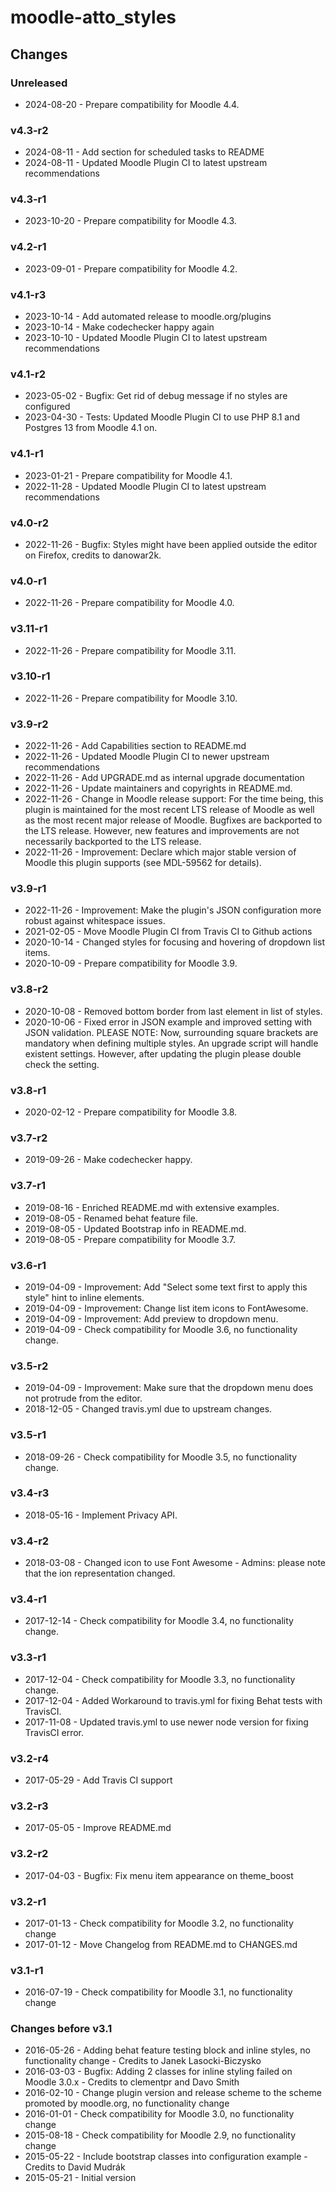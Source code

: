 moodle-atto_styles
==================

Changes
-------

### Unreleased

* 2024-08-20 - Prepare compatibility for Moodle 4.4.

### v4.3-r2

* 2024-08-11 - Add section for scheduled tasks to README
* 2024-08-11 - Updated Moodle Plugin CI to latest upstream recommendations

### v4.3-r1

* 2023-10-20 - Prepare compatibility for Moodle 4.3.

### v4.2-r1

* 2023-09-01 - Prepare compatibility for Moodle 4.2.

### v4.1-r3

* 2023-10-14 - Add automated release to moodle.org/plugins
* 2023-10-14 - Make codechecker happy again
* 2023-10-10 - Updated Moodle Plugin CI to latest upstream recommendations

### v4.1-r2

* 2023-05-02 - Bugfix: Get rid of debug message if no styles are configured
* 2023-04-30 - Tests: Updated Moodle Plugin CI to use PHP 8.1 and Postgres 13 from Moodle 4.1 on.

### v4.1-r1

* 2023-01-21 - Prepare compatibility for Moodle 4.1.
* 2022-11-28 - Updated Moodle Plugin CI to latest upstream recommendations

### v4.0-r2

* 2022-11-26 - Bugfix: Styles might have been applied outside the editor on Firefox, credits to danowar2k.

### v4.0-r1

* 2022-11-26 - Prepare compatibility for Moodle 4.0.

### v3.11-r1

* 2022-11-26 - Prepare compatibility for Moodle 3.11.

### v3.10-r1

* 2022-11-26 - Prepare compatibility for Moodle 3.10.

### v3.9-r2

* 2022-11-26 - Add Capabilities section to README.md
* 2022-11-26 - Updated Moodle Plugin CI to newer upstream recommendations
* 2022-11-26 - Add UPGRADE.md as internal upgrade documentation
* 2022-11-26 - Update maintainers and copyrights in README.md.
* 2022-11-26 - Change in Moodle release support:
               For the time being, this plugin is maintained for the most recent LTS release of Moodle as well as the most recent major release of Moodle.
               Bugfixes are backported to the LTS release. However, new features and improvements are not necessarily backported to the LTS release.
* 2022-11-26 - Improvement: Declare which major stable version of Moodle this plugin supports (see MDL-59562 for details).

### v3.9-r1

* 2022-11-26 - Improvement: Make the plugin's JSON configuration more robust against whitespace issues.
* 2021-02-05 - Move Moodle Plugin CI from Travis CI to Github actions
* 2020-10-14 - Changed styles for focusing and hovering of dropdown list items.
* 2020-10-09 - Prepare compatibility for Moodle 3.9.

### v3.8-r2

* 2020-10-08 - Removed bottom border from last element in list of styles.
* 2020-10-06 - Fixed error in JSON example and improved setting with JSON validation.
               PLEASE NOTE: Now, surrounding square brackets are mandatory when defining multiple styles.
                            An upgrade script will handle existent settings. However, after updating the plugin
                            please double check the setting.

### v3.8-r1

* 2020-02-12 - Prepare compatibility for Moodle 3.8.

### v3.7-r2

* 2019-09-26 - Make codechecker happy.

### v3.7-r1

* 2019-08-16 - Enriched README.md with extensive examples.
* 2019-08-05 - Renamed behat feature file.
* 2019-08-05 - Updated Bootstrap info in README.md.
* 2019-08-05 - Prepare compatibility for Moodle 3.7.

### v3.6-r1

* 2019-04-09 - Improvement: Add "Select some text first to apply this style" hint to inline elements.
* 2019-04-09 - Improvement: Change list item icons to FontAwesome.
* 2019-04-09 - Improvement: Add preview to dropdown menu.
* 2019-04-09 - Check compatibility for Moodle 3.6, no functionality change.

### v3.5-r2

* 2019-04-09 - Improvement: Make sure that the dropdown menu does not protrude from the editor.
* 2018-12-05 - Changed travis.yml due to upstream changes.

### v3.5-r1

* 2018-09-26 - Check compatibility for Moodle 3.5, no functionality change.

### v3.4-r3

* 2018-05-16 - Implement Privacy API.

### v3.4-r2

* 2018-03-08 - Changed icon to use Font Awesome - Admins: please note that the ion representation changed.

### v3.4-r1

* 2017-12-14 - Check compatibility for Moodle 3.4, no functionality change.

### v3.3-r1

* 2017-12-04 - Check compatibility for Moodle 3.3, no functionality change.
* 2017-12-04 - Added Workaround to travis.yml for fixing Behat tests with TravisCI.
* 2017-11-08 - Updated travis.yml to use newer node version for fixing TravisCI error.

### v3.2-r4

* 2017-05-29 - Add Travis CI support

### v3.2-r3

* 2017-05-05 - Improve README.md

### v3.2-r2

* 2017-04-03 - Bugfix: Fix menu item appearance on theme_boost

### v3.2-r1

* 2017-01-13 - Check compatibility for Moodle 3.2, no functionality change
* 2017-01-12 - Move Changelog from README.md to CHANGES.md

### v3.1-r1

* 2016-07-19 - Check compatibility for Moodle 3.1, no functionality change

### Changes before v3.1

* 2016-05-26 - Adding behat feature testing block and inline styles, no functionality change - Credits to Janek Lasocki-Biczysko
* 2016-03-03 - Bugfix: Adding 2 classes for inline styling failed on Moodle 3.0.x - Credits to clementpr and Davo Smith
* 2016-02-10 - Change plugin version and release scheme to the scheme promoted by moodle.org, no functionality change
* 2016-01-01 - Check compatibility for Moodle 3.0, no functionality change
* 2015-08-18 - Check compatibility for Moodle 2.9, no functionality change
* 2015-05-22 - Include bootstrap classes into configuration example - Credits to David Mudrák
* 2015-05-21 - Initial version
